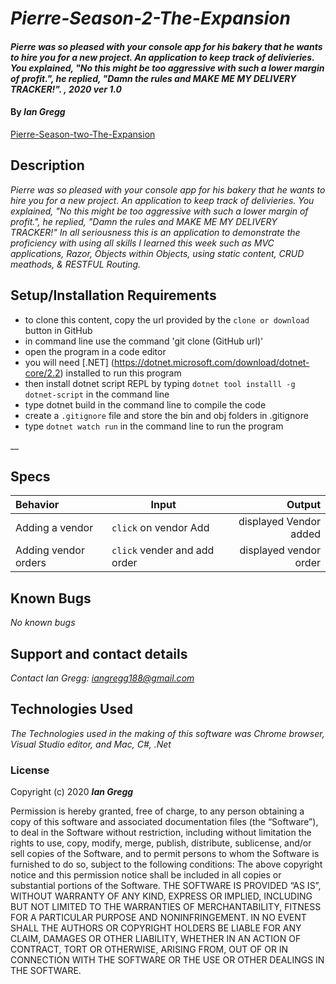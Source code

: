 # _Pierre-Season-2-The-Expansion_

#### _Pierre was so pleased with your console app for his bakery that he wants to hire you for a new project. An application to keep track of delivieries. You explained, "No this might be too aggressive with such a lower margin of profit.", he replied, "Damn the rules and MAKE ME MY DELIVERY TRACKER!". , 2020 ver 1.0_

#### By _Ian Gregg_
[Pierre-Season-two-The-Expansion](https://github.com/oldgregg89/Pierre-Season-two-The-Expansion-solution)

## Description

_Pierre was so pleased with your console app for his bakery that he wants to hire you for a new project. An application to keep track of delivieries. You explained, "No this might be too aggressive with such a lower margin of profit.", he replied, "Damn the rules and MAKE ME MY DELIVERY TRACKER!" In all seriousness this is an application to demonstrate the proficiency with using all skills I learned this week such as MVC applications, Razor, Objects within Objects, using static content, CRUD meathods, & RESTFUL Routing._

## Setup/Installation Requirements

* to clone this content, copy the url provided by the `clone or download` button in GitHub
* in command line use the command 'git clone (GitHub url)'
* open the program in a code editor
* you will need [.NET] (https://dotnet.microsoft.com/download/dotnet-core/2.2) installed to run this program 
* then install dotnet script REPL by typing `dotnet tool installl -g dotnet-script` in the command line
* type dotnet build in the command line to compile the code
* create a `.gitignore` file and store the bin and obj folders in .gitignore
* type `dotnet watch run` in the command line to run the program


__

## Specs

| Behavior    | Input | Output |
| :---------- | ----- | -----: |
| Adding a vendor | `click` on vendor Add | displayed Vendor added |
| Adding vendor orders | `click` vender and add order | displayed vendor order |



## Known Bugs

_No known bugs_

## Support and contact details

_Contact Ian Gregg: <iangregg188@gmail.com>_

## Technologies Used

_The Technologies used in the making of this software was Chrome browser, Visual Studio editor, and Mac, C#, .Net_

### License

Copyright (c) 2020 **_Ian Gregg_**

Permission is hereby granted, free of charge, to any person obtaining a copy of this software and associated documentation files (the “Software”), to deal in the Software without restriction, including without limitation the rights to use, copy, modify, merge, publish, distribute, sublicense, and/or sell copies of the Software, and to permit persons to whom the Software is furnished to do so, subject to the following conditions:
The above copyright notice and this permission notice shall be included in all copies or substantial portions of the Software.
THE SOFTWARE IS PROVIDED “AS IS”, WITHOUT WARRANTY OF ANY KIND, EXPRESS OR IMPLIED, INCLUDING BUT NOT LIMITED TO THE WARRANTIES OF MERCHANTABILITY, FITNESS FOR A PARTICULAR PURPOSE AND NONINFRINGEMENT. IN NO EVENT SHALL THE AUTHORS OR COPYRIGHT HOLDERS BE LIABLE FOR ANY CLAIM, DAMAGES OR OTHER LIABILITY, WHETHER IN AN ACTION OF CONTRACT, TORT OR OTHERWISE, ARISING FROM, OUT OF OR IN CONNECTION WITH THE SOFTWARE OR THE USE OR OTHER DEALINGS IN THE SOFTWARE.